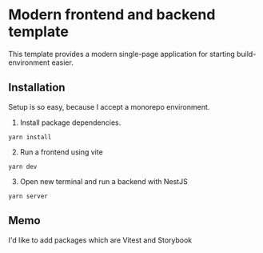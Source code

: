 # Modern frontend and backend template

This template provides a modern single-page application for starting build-environment easier.

## Installation

Setup is so easy, because I accept a monorepo environment.

1. Install package dependencies.

```
yarn install
```

2. Run a frontend using vite

```
yarn dev
```

3. Open new terminal and run a backend with NestJS

```
yarn server
```

## Memo

I'd like to add packages which are Vitest and Storybook
